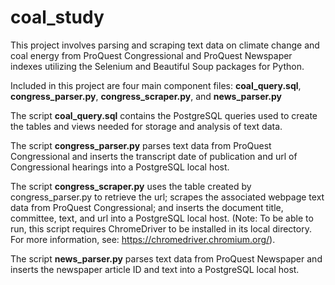 # coal_study

This project involves parsing and scraping text data on climate change and coal energy from ProQuest Congressional and ProQuest Newspaper indexes utilizing the Selenium and Beautiful Soup packages for Python. 

Included in this project are four main component files: **coal_query.sql**, **congress_parser.py**, **congress_scraper.py**, and **news_parser.py**

The script **coal_query.sql** contains the PostgreSQL queries used to create the tables and views needed for storage and analysis of text data.

The script **congress_parser.py** parses text data from ProQuest Congressional and inserts the transcript date of publication and url of Congressional hearings into a PostgreSQL local host. 

The script **congress_scraper.py** uses the table created by congress_parser.py to retrieve the url; scrapes the associated webpage text data from ProQuest Congressional; and inserts the document title, committee, text, and url into a PostgreSQL local host. (Note: To be able to run, this script requires ChromeDriver to be installed in its local directory. For more information, see: https://chromedriver.chromium.org/).

The script **news_parser.py** parses text data from ProQuest Newspaper and inserts the newspaper article ID and text into a PostgreSQL local host.

